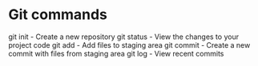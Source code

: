 # Git commands

git init - Create a new repository
git status - View the changes to your project code
git add - Add files to staging area
git commit - Create a new commit with files from staging area
git log - View recent commits